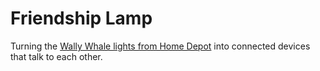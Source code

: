 # Friendship Lamp
 
Turning the [Wally Whale lights from Home Depot](https://www.homedepot.com/p/Globe-Electric-Wally-Whale-MultiColor-changing-Integrated-LED-Rechargeable-Silicone-Night-Light-Lamp-White-13119/309221595) into connected devices that talk to each other.